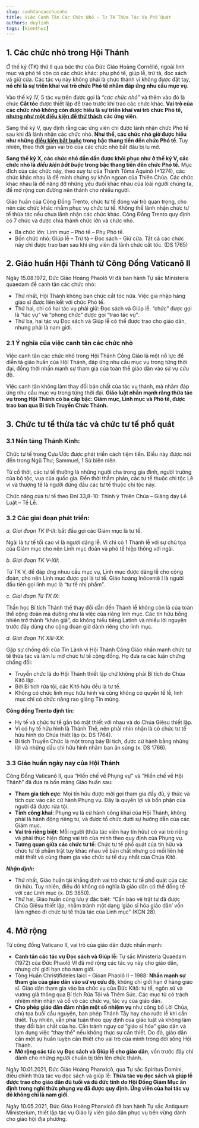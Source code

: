 ```yaml
---
slug: canhtancacchucnho
title: Việc Canh Tân Các Chức Nhỏ - Tư Tế Thừa Tác Và Phổ Quát
authors: duylinh
tags: [kienthuc]
---
```


## 1.	Các chức nhỏ trong Hội Thánh
Ở thế kỷ (TK) thứ II qua bức thư của Đức Giáo Hoàng Cornêliô, ngoài linh mục và phó tế còn có các chức khác: phụ phó tế, giúp lễ, trừ tà, đọc sách và giữ cửa. Các tác vụ này không phải là chức thánh vì không được đặt tay, **nó chỉ là sự triển khai vai trò chức Phó tế nhằm đáp ứng nhu cầu mục vụ**.

<!--truncate-->

Vào thế kỷ IV, 5 tác vụ trên được gọi là *“các chức nhỏ”* và thêm vào đó là chức **Cắt tóc** được thiết lập để trao trước khi trao các chức khác. **Vai trò của các chức nhỏ không còn được hiểu là sự triển khai vai trò chức Phó tế, <u>nhưng như một điều kiện để thử thách</u> các ứng viên.**

Sang thế kỷ V, quy định rằng các ứng viên chỉ được lãnh nhận chức Phó tế sau khi đã lãnh nhận các chức nhỏ. **Như thế, các chức nhỏ giờ được hiểu như những <u>điều kiện bắt buộc</u> trong bậc thang tiến đến chức Phó tế**. Tuy nhiên, theo thời gian vai trò của các chức nhỏ bắt đầu bị lu mờ.

**Sang thế kỷ X, các chức nhỏ dần dần được khôi phục như ở thế kỷ V, các chức nhỏ là _điều kiện bắt buộc_ trong bậc thang tiến đến chức Phó tế.**
Mục đích của các chức này, theo suy tư của Thánh Tôma Aquinô (+1274), các chức khác nhau là để minh chứng sự khôn ngoan của Thiên Chúa. Các chức khác nhau là để nâng đỡ những yếu đuối khác nhau của loài người chúng ta, để mở rộng con đường nên thánh cho nhiều người.

Giáo huấn của Công Đồng Trento, chức tư tế đóng vai trò quan trọng, cho nên các chức khác nhằm phục vụ chức tư tế. Không thể lãnh nhận chức tư tế thừa tác nếu chưa lãnh nhận các chức khác. Công Đồng Trento quy định có 7 chức và được chia thành chức lớn và chức nhỏ.

- Ba chức lớn: Linh mục – Phó tế – Phụ Phó tế. 
- Bốn chức nhỏ: Giúp lễ – Trừ tà – Đọc sách - Giữ cửa. Tất cả các chức này chỉ được trao ban sau khi ứng viên đã lãnh chức cắt tóc. (DS 1765)

## 2.	Giáo huấn Hội Thánh từ Công Đồng Vaticanô II
Ngày 15.08.1972, Đức Giáo Hoàng Phaolô VI đã ban hành Tự sắc Ministeria quaedam để canh tân các chức nhỏ:
- Thứ nhất, Hội Thánh không ban chức cắt tóc nữa. Việc gia nhập hàng giáo sĩ được liên kết với chức Phó tế.
- Thứ hai, chỉ có hai tác vụ phải giữ: Đọc sách và Giúp lễ. “chức” được gọi là “tác vụ” và “phong chức” được gọi “trao tác vụ”.
- Thứ ba, hai tác vụ Đọc sách và Giúp lễ có thể được trao cho giáo dân, nhưng phải là nam giới. 

### 2.1 Ý nghĩa của việc canh tân các chức nhỏ
Việc canh tân các chức nhỏ trong Hội Thánh Công Giáo là một nỗ lực để diễn tả giáo huấn của Hội Thánh, đáp ứng nhu cầu mục vụ trong từng thời đại, đồng thời nhấn mạnh sự tham gia của toàn thể giáo dân vào sứ vụ cứu độ.

Việc canh tân không làm thay đổi bản chất của tác vụ thánh, mà nhằm đáp ứng nhu cầu mục vụ trong từng thời đại. **Giáo luật nhấn mạnh rằng thừa tác vụ trong Hội Thánh có ba cấp bậc: Giám mục, Linh mục và Phó tế, được trao ban qua Bí tích Truyền Chức Thánh.**

## 3.	Chức tư tế thừa tác và chức tư tế phổ quát
### 3.1 Nền tảng Thánh Kinh: 
Chức tư tế trong Cựu Ước được phát triển cách tiệm tiến. Điều này được nói đến trong Ngũ Thư; Sammuel, 1 Sử biên niên.

Từ cổ thời, các tư tế thường là những người cha trong gia đình, người trưởng của bộ tộc, vua của quốc gia. Đến thời thẩm phán, các tư tế thuộc chi tộc Lê vi và thượng tế là người đứng đầu các tư tế thuộc chi tộc này.

Chức năng của tư tế theo Đnl 33,8-10: Thỉnh ý Thiên Chúa – Giảng dạy Lề Luật – Tế Lễ.

### 3.2	Các giai đoạn phát triển:
_a. Giai đoạn TK II-III_: bắt đầu gọi các Giám mục là tư tế. 

Ngài là tư tế tối cao vì là người dâng lễ. Vì chỉ có 1 Thánh lễ với sự chủ tọa của Giám mục cho nên Linh mục đoàn và phó tế hiệp thông với ngài.

_b. Giai đoạn TK V-XII_: 

Từ TK V, để đáp ứng nhuu cầu mục vụ, Linh mục được dâng lễ cho cộng đoàn, cho nên Linh mục được gọi là tư tế. Giáo hoàng Inôcentê I là người đầu tiên gọi linh mục là “tư tế nhị phẩm”.

_c. Giai đoạn Từ TK IX_: 

Thần học Bí tích Thánh thể thay đổi dẫn đến Thánh lễ không còn là của toàn thể cộng đoàn mà dường như là việc của riêng linh mục. Các tín hữu bỗng nhiên trở thành “khán giả”, do không hiểu tiếng Latinh và nhiều lời nguyện trước đây dùng cho cộng đoàn giờ dành riêng cho linh mục.

_d. Giai đoạn TK XIII-XX_: 

Gặp sự chống đối của Tin Lành vì Hội Thánh Công Giáo nhấn mạnh chức tư tế thừa tác và làm lu mờ chức tư tế cộng đồng. Họ đưa ra các luận chứng chống đối:
-	Truyền chức là do Hội Thánh thiết lập chứ không phải Bí tích do Chúa Kitô lập.
-	Bởi Bí tích rửa tội, các Kitô hữu đều là tư tế.
-	Không có chức linh mục hữu hình và cũng không có quyền tế lễ, linh mục chỉ có chức năng rao giảng Tin mừng.

**Công đồng Trento định tín:**
-	Hy tế và chức tư tế gắn bó mật thiết với nhau và do Chúa Giêsu thiết lập. 
-	Vì có hy tế hữu hình là Thánh Thể, nên phải nhìn nhận là có chức tư tế hữu hình do Chúa thiết lập (x. DS 1764). 
-	Bí tích Truyền Chức là một trong bảy Bí tích, được cử hành bằng những lời và những dấu chỉ hữu hình nhằm ban ân sủng (x. DS 1766).

### 3.3	Giáo huấn ngày nay của Hội Thánh
Công Đồng Vaticanô II, qua “Hiến chế về Phụng vự” và “Hiến chế về Hội Thánh” đã đưa ra bốn mảng Giáo huấn sau:

- **Tham gia tích cực**: Mọi tín hữu được mời gọi tham gia đầy đủ, ý thức và tích cực vào các cử hành Phụng vụ. Đây là quyền lợi và bổn phận của người đã được rửa tội.
- **Tính công khai**: Phụng vụ là cử hành công khai của Hội Thánh, không phải là hành động riêng tư, và được tổ chức dưới sự hướng dẫn của các Giám mục.
- **Vai trò riêng biệt**: Mỗi người (thừa tác viên hay tín hữu) có vai trò riêng và phải thực hiện đúng vai trò của mình theo quy định của Phụng vụ.
- **Tương quan giữa các chức tư tế**: Chức tư tế phổ quát của tín hữu và chức tư tế phẩm trật tuy khác nhau về bản chất nhưng có mối liên hệ mật thiết và cùng tham gia vào chức tư tế duy nhất của Chúa Kitô.

**_Nhận định:_**
- Thứ nhất, Giáo huấn tái khẳng định vai trò chức tư tế phổ quát của các tín hữu. Tuy nhiên, điều đó không có nghĩa là giáo dân có thể đồng tế với các Linh mục (x. DS 3850). 
- Thứ hai, Giáo huấn cũng lưu ý đặc biệt: “Cần bảo vệ trật tự đã được Chúa Giêsu thiết lập, nhằm tránh một dạng ‘giáo sĩ hóa giáo dân’ vốn làm nghèo đi chức tư tế thừa tác của Linh mục” (KCN 28).

## 4.	Mở rộng
Từ công đồng Vaticano II, vai trò của giáo dân được nhấn mạnh:

- **Canh tân các tác vụ Đọc sách và Giúp lễ:**
  Tự sắc Ministeria Quaedam (1972) của Đức Phaolô VI đã mở rộng các tác vụ này cho giáo dân, nhưng chỉ giới hạn cho nam giới.
- Tông Huấn Christifideles laici – Gioan Phaolô II – 1988: **Nhấn mạnh sự tham gia của giáo dân vào sứ vụ cứu độ**, không chỉ giới hạn ở hàng giáo sĩ. Giáo dân tham gia vào ba chức vụ của Đức Kitô: tư tế, ngôn sứ và vương giả thông qua Bí tích Rửa Tội và Thêm Sức. Các mục tử có trách nhiệm nhìn nhận và cổ võ các chức vụ, tác vụ của giáo dân.
- **Cho phép giáo dân đảm nhận một số nhiệm vụ** như công bố Lời Chúa, chủ tọa buổi cầu nguyện, ban phép Thánh Tẩy hay cho rước lễ khi cần thiết. Tuy nhiên, vẫn phải tuân theo quy định của giáo luật và không làm thay đổi bản chất của họ. Cần tránh nguy cơ “giáo sĩ hóa” giáo dân và lạm dụng việc “thay thế” nếu không thực sự cần thiết. Do đó, giáo dân cần một sự huấn luyện cần thiết cho vai trò của mình trong đời sống Hội Thánh.
- **Mở rộng các tác vụ Đọc sách và Giúp lễ cho giáo dân**, vốn trước đây chỉ dành cho những người chuẩn bị tiến lên chức thánh.

Ngày 10.01.2021, Đức Giáo Hoàng Phanxicô, qua Tự sắc Spiritus Domini, điều chỉnh thừa tác vụ đọc sách và giúp lễ: **Thừa tác vụ đọc sách và giúp lễ được trao cho giáo dân đủ tuổi và đủ đức tính do Hội Đồng Giám Mục ấn định trong nghi thức phụng vụ đã được quy định. Ứng viên của hai tác vụ đó không chỉ là nam giới.**

Ngày 10.05.2021, Đức Giáo Hoàng Phanxicô đã ban hành Tự sắc Antiquum Ministerium, thiết lập tác vụ Giáo lý viên giáo dân phục vụ bền vững dành cho giáo hội địa phương.

